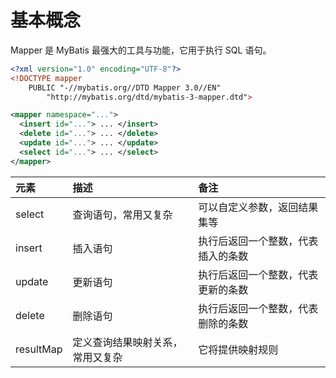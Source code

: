 # 基本概念

Mapper 是 MyBatis 最强大的工具与功能，它用于执行 SQL 语句。

```xml
<?xml version="1.0" encoding="UTF-8"?>
<!DOCTYPE mapper
	PUBLIC "-//mybatis.org//DTD Mapper 3.0//EN"
		"http://mybatis.org/dtd/mybatis-3-mapper.dtd">

<mapper namespace="...">
  <insert id="..."> ... </insert>
  <delete id="..."> ... </delete>
  <update id="..."> ... </update>
  <select id="..."> ... </select>
</mapper>
```

| 元素      | 描述                             | 备注                            |
|:--------- |:------------------------------- |:------------------------------- |
| select    | 查询语句，常用又复杂              | 可以自定义参数，返回结果集等      |
| insert    | 插入语句                         | 执行后返回一个整数，代表插入的条数 |
| update    | 更新语句                         | 执行后返回一个整数，代表更新的条数 |
| delete    | 删除语句                         | 执行后返回一个整数，代表删除的条数 |
| resultMap | 定义查询结果映射关系，常用又复杂   | 它将提供映射规则                  |

